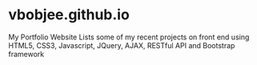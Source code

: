 # vbobjee.github.io
My Portfolio Website
Lists some of my recent projects on front end using HTML5, CSS3, Javascript, JQuery, AJAX, RESTful API and Bootstrap framework
